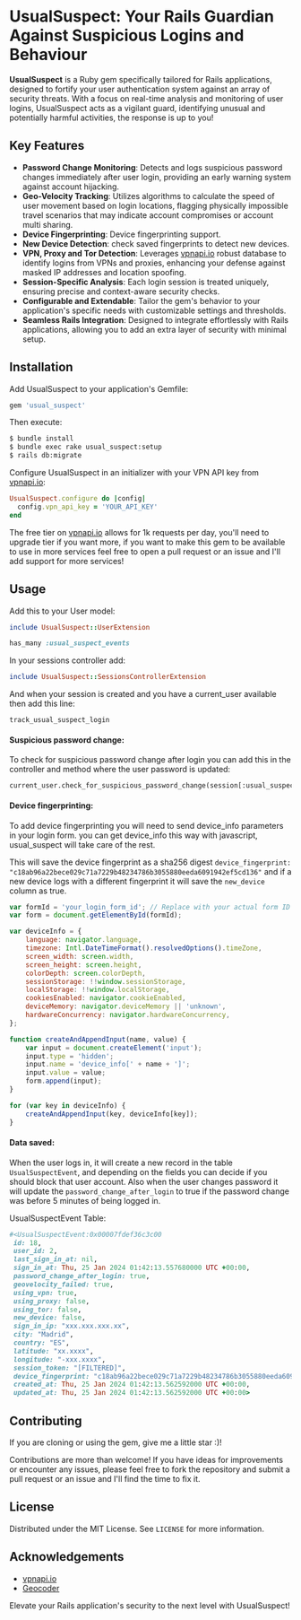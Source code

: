 # UsualSuspect: Your Rails Guardian Against Suspicious Logins and Behaviour

**UsualSuspect** is a Ruby gem specifically tailored for Rails applications, designed to fortify your user authentication system against an array of security threats. With a focus on real-time analysis and monitoring of user logins, UsualSuspect acts as a vigilant guard, identifying unusual and potentially harmful activities, the response is up to you!

## Key Features

- **Password Change Monitoring**: Detects and logs suspicious password changes immediately after user login, providing an early warning system against account hijacking.
- **Geo-Velocity Tracking**: Utilizes algorithms to calculate the speed of user movement based on login locations, flagging physically impossible travel scenarios that may indicate account compromises or account multi sharing.
- **Device Fingerprinting**: Device fingerprinting support.
- **New Device Detection**: check saved fingerprints to detect new devices.
- **VPN, Proxy and Tor Detection**: Leverages [vpnapi.io](https://vpnapi.io/api-documentation) robust database to identify logins from VPNs and proxies, enhancing your defense against masked IP addresses and location spoofing.
- **Session-Specific Analysis**: Each login session is treated uniquely, ensuring precise and context-aware security checks.
- **Configurable and Extendable**: Tailor the gem's behavior to your application's specific needs with customizable settings and thresholds.
- **Seamless Rails Integration**: Designed to integrate effortlessly with Rails applications, allowing you to add an extra layer of security with minimal setup.

## Installation

Add UsualSuspect to your application's Gemfile:

```ruby
gem 'usual_suspect'
```

Then execute:

```bash
$ bundle install
$ bundle exec rake usual_suspect:setup
$ rails db:migrate
```

Configure UsualSuspect in an initializer with your VPN API key from [vpnapi.io](https://vpnapi.io/api-documentation):

```ruby
UsualSuspect.configure do |config|
  config.vpn_api_key = 'YOUR_API_KEY'
end
```
The free tier on [vpnapi.io](https://vpnapi.io/api-documentation) allows for 1k requests per day, you'll need to upgrade tier if you want more, if you want to make this gem to be available to use in more services feel free to open a pull request or an issue and I'll add support for more services!

## Usage

Add this to your User model:

```ruby
include UsualSuspect::UserExtension

has_many :usual_suspect_events
```

In your sessions controller add:

```ruby
include UsualSuspect::SessionsControllerExtension
```

And when your session is created and you have a current_user available then add this line:

```
track_usual_suspect_login
```
#### Suspicious password change:

To check for suspicious password change after login you can add this in the controller and method where the user password is updated:
```	
current_user.check_for_suspicious_password_change(session[:usual_suspect_session_token])
```
#### Device fingerprinting:
To add device fingerprinting you will need to send device_info parameters in your login form. you can get device_info this way with javascript, usual_suspect will take care of the rest.

This will save the device fingerprint as a sha256 digest `device_fingerprint: "c18ab96a22bece029c71a7229b48234786b3055880eeda6091942ef5cd136"` and if a new device logs with a different fingerprint it will save the `new_device` column as true.

```javascript
var formId = 'your_login_form_id'; // Replace with your actual form ID
var form = document.getElementById(formId);

var deviceInfo = {
    language: navigator.language,
    timezone: Intl.DateTimeFormat().resolvedOptions().timeZone,
    screen_width: screen.width,
    screen_height: screen.height,
    colorDepth: screen.colorDepth,
    sessionStorage: !!window.sessionStorage,
    localStorage: !!window.localStorage,
    cookiesEnabled: navigator.cookieEnabled,
    deviceMemory: navigator.deviceMemory || 'unknown',
    hardwareConcurrency: navigator.hardwareConcurrency,
};

function createAndAppendInput(name, value) {
    var input = document.createElement('input');
    input.type = 'hidden';
    input.name = 'device_info[' + name + ']';
    input.value = value;
    form.append(input);
}

for (var key in deviceInfo) {
    createAndAppendInput(key, deviceInfo[key]);
}
```
#### Data saved:
When the user logs in, it will create a new record in the table `UsualSuspectEvent`, and depending on the fields you can decide if you should block that user account.
Also when the user changes password it will update the `password_change_after_login` to true if the password change was before 5 minutes of being logged in.

UsualSuspectEvent Table:
```ruby
#<UsualSuspectEvent:0x00007fdef36c3c00
 id: 18,
 user_id: 2,
 last_sign_in_at: nil,
 sign_in_at: Thu, 25 Jan 2024 01:42:13.557680000 UTC +00:00,
 password_change_after_login: true,
 geovelocity_failed: true,
 using_vpn: true,
 using_proxy: false,
 using_tor: false,
 new_device: false,
 sign_in_ip: "xxx.xxx.xxx.xx",
 city: "Madrid",
 country: "ES",
 latitude: "xx.xxxx",
 longitude: "-xxx.xxxx",
 session_token: "[FILTERED]",
 device_fingerprint: "c18ab96a22bece029c71a7229b48234786b3055880eeda6091942ef5cd136",
 created_at: Thu, 25 Jan 2024 01:42:13.562592000 UTC +00:00,
 updated_at: Thu, 25 Jan 2024 01:42:13.562592000 UTC +00:00>
```

## Contributing

If you are cloning or using the gem, give me a little star :)!

Contributions are more than welcome! If you have ideas for improvements or encounter any issues, please feel free to fork the repository and submit a pull request or an issue and I'll find the time to fix it.

## License

Distributed under the MIT License. See `LICENSE` for more information.

## Acknowledgements

- [vpnapi.io](https://vpnapi.io/api-documentation)
- [Geocoder](https://github.com/alexreisner/geocoder)

Elevate your Rails application's security to the next level with UsualSuspect!
